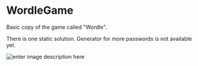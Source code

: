 # WordleGame
Basic copy of the game called "Wordle".

There is one static solution. 
Generator for more passwords is not available yet.

![enter image description here](https://i.imgur.com/4MhkX1S.png)
